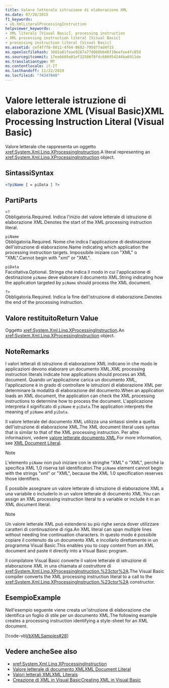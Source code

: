```yaml
---
title: Valore letterale istruzione di elaborazione XML
ms.date: 07/20/2015
f1_keywords:
- vb.XmlLiteralProcessingInstruction
helpviewer_keywords:
- XML literals [Visual Basic], processing instruction
- XML processing instruction literal [Visual Basic]
- processing instruction literal [Visual Basic]
ms.assetid: cef4f7f8-0011-4f64-8602-795077ad4f15
ms.openlocfilehash: 3602a81feae9287a77d060bb46f10eefee4fc05d
ms.sourcegitcommit: 17ee6605e01ef32506f8fdc686954244ba6911de
ms.translationtype: MT
ms.contentlocale: it-IT
ms.lasthandoff: 11/22/2019
ms.locfileid: "74347040"
---
```

# <a name="xml-processing-instruction-literal-visual-basic"></a><span data-ttu-id="c5f97-102">Valore letterale istruzione di elaborazione XML (Visual Basic)</span><span class="sxs-lookup"><span data-stu-id="c5f97-102">XML Processing Instruction Literal (Visual Basic)</span></span>
<span data-ttu-id="c5f97-103">Valore letterale che rappresenta un oggetto <xref:System.Xml.Linq.XProcessingInstruction>.</span><span class="sxs-lookup"><span data-stu-id="c5f97-103">A literal representing an <xref:System.Xml.Linq.XProcessingInstruction> object.</span></span>  
  
## <a name="syntax"></a><span data-ttu-id="c5f97-104">Sintassi</span><span class="sxs-lookup"><span data-stu-id="c5f97-104">Syntax</span></span>  
  
```xml  
<?piName [ = piData ] ?>  
```  
  
## <a name="parts"></a><span data-ttu-id="c5f97-105">Parti</span><span class="sxs-lookup"><span data-stu-id="c5f97-105">Parts</span></span>  
 `<?`  
 <span data-ttu-id="c5f97-106">Obbligatoria.</span><span class="sxs-lookup"><span data-stu-id="c5f97-106">Required.</span></span> <span data-ttu-id="c5f97-107">Indica l'inizio del valore letterale di istruzione di elaborazione XML.</span><span class="sxs-lookup"><span data-stu-id="c5f97-107">Denotes the start of the XML processing instruction literal.</span></span>  
  
 `piName`  
 <span data-ttu-id="c5f97-108">Obbligatoria.</span><span class="sxs-lookup"><span data-stu-id="c5f97-108">Required.</span></span> <span data-ttu-id="c5f97-109">Nome che indica l'applicazione di destinazione dell'istruzione di elaborazione.</span><span class="sxs-lookup"><span data-stu-id="c5f97-109">Name indicating which application the processing instruction targets.</span></span> <span data-ttu-id="c5f97-110">Impossibile iniziare con "XML" o "XML".</span><span class="sxs-lookup"><span data-stu-id="c5f97-110">Cannot begin with "xml" or "XML".</span></span>  
  
 `piData`  
 <span data-ttu-id="c5f97-111">Facoltativa.</span><span class="sxs-lookup"><span data-stu-id="c5f97-111">Optional.</span></span> <span data-ttu-id="c5f97-112">Stringa che indica il modo in cui l'applicazione di destinazione `piName` deve elaborare il documento XML.</span><span class="sxs-lookup"><span data-stu-id="c5f97-112">String indicating how the application targeted by `piName` should process the XML document.</span></span>  
  
 `?>`  
 <span data-ttu-id="c5f97-113">Obbligatoria.</span><span class="sxs-lookup"><span data-stu-id="c5f97-113">Required.</span></span> <span data-ttu-id="c5f97-114">Indica la fine dell'istruzione di elaborazione.</span><span class="sxs-lookup"><span data-stu-id="c5f97-114">Denotes the end of the processing instruction.</span></span>  
  
## <a name="return-value"></a><span data-ttu-id="c5f97-115">Valore restituito</span><span class="sxs-lookup"><span data-stu-id="c5f97-115">Return Value</span></span>  
 <span data-ttu-id="c5f97-116">Oggetto <xref:System.Xml.Linq.XProcessingInstruction>.</span><span class="sxs-lookup"><span data-stu-id="c5f97-116">An <xref:System.Xml.Linq.XProcessingInstruction> object.</span></span>  
  
## <a name="remarks"></a><span data-ttu-id="c5f97-117">Note</span><span class="sxs-lookup"><span data-stu-id="c5f97-117">Remarks</span></span>  
 <span data-ttu-id="c5f97-118">I valori letterali di istruzione di elaborazione XML indicano in che modo le applicazioni devono elaborare un documento XML.</span><span class="sxs-lookup"><span data-stu-id="c5f97-118">XML processing instruction literals indicate how applications should process an XML document.</span></span> <span data-ttu-id="c5f97-119">Quando un'applicazione carica un documento XML, l'applicazione è in grado di controllare le istruzioni di elaborazione XML per determinare la modalità di elaborazione del documento.</span><span class="sxs-lookup"><span data-stu-id="c5f97-119">When an application loads an XML document, the application can check the XML processing instructions to determine how to process the document.</span></span> <span data-ttu-id="c5f97-120">L'applicazione interpreta il significato di `piName` e `piData`.</span><span class="sxs-lookup"><span data-stu-id="c5f97-120">The application interprets the meaning of `piName` and `piData`.</span></span>  
  
 <span data-ttu-id="c5f97-121">Il valore letterale del documento XML utilizza una sintassi simile a quella dell'istruzione di elaborazione XML.</span><span class="sxs-lookup"><span data-stu-id="c5f97-121">The XML document literal uses syntax that is similar to that of the XML processing instruction.</span></span> <span data-ttu-id="c5f97-122">Per altre informazioni, vedere [valore letterale documento XML](../../../visual-basic/language-reference/xml-literals/xml-document-literal.md).</span><span class="sxs-lookup"><span data-stu-id="c5f97-122">For more information, see [XML Document Literal](../../../visual-basic/language-reference/xml-literals/xml-document-literal.md).</span></span>  
  
> [!NOTE]
> <span data-ttu-id="c5f97-123">L'elemento `piName` non può iniziare con le stringhe "XML" o "XML", perché la specifica XML 1,0 riserva tali identificatori.</span><span class="sxs-lookup"><span data-stu-id="c5f97-123">The `piName` element cannot begin with the strings "xml" or "XML", because the XML 1.0 specification reserves those identifiers.</span></span>  
  
 <span data-ttu-id="c5f97-124">È possibile assegnare un valore letterale di istruzione di elaborazione XML a una variabile o includerlo in un valore letterale di documento XML.</span><span class="sxs-lookup"><span data-stu-id="c5f97-124">You can assign an XML processing instruction literal to a variable or include it in an XML document literal.</span></span>  
  
> [!NOTE]
> <span data-ttu-id="c5f97-125">Un valore letterale XML può estendersi su più righe senza dover utilizzare caratteri di continuazione di riga.</span><span class="sxs-lookup"><span data-stu-id="c5f97-125">An XML literal can span multiple lines without needing line continuation characters.</span></span> <span data-ttu-id="c5f97-126">In questo modo è possibile copiare il contenuto da un documento XML e incollarlo direttamente in un programma Visual Basic.</span><span class="sxs-lookup"><span data-stu-id="c5f97-126">This enables you to copy content from an XML document and paste it directly into a Visual Basic program.</span></span>  
  
 <span data-ttu-id="c5f97-127">Il compilatore Visual Basic converte il valore letterale di istruzione di elaborazione XML in una chiamata al costruttore di <xref:System.Xml.Linq.XProcessingInstruction.%23ctor%2A>.</span><span class="sxs-lookup"><span data-stu-id="c5f97-127">The Visual Basic compiler converts the XML processing instruction literal to a call to the <xref:System.Xml.Linq.XProcessingInstruction.%23ctor%2A> constructor.</span></span>  
  
## <a name="example"></a><span data-ttu-id="c5f97-128">Esempio</span><span class="sxs-lookup"><span data-stu-id="c5f97-128">Example</span></span>  
 <span data-ttu-id="c5f97-129">Nell'esempio seguente viene creata un'istruzione di elaborazione che identifica un foglio di stile per un documento XML.</span><span class="sxs-lookup"><span data-stu-id="c5f97-129">The following example creates a processing instruction identifying a style-sheet for an XML document.</span></span>  
  
 [!code-vb[VbXMLSamples#28](~/samples/snippets/visualbasic/VS_Snippets_VBCSharp/VbXMLSamples/VB/XMLSamples13.vb#28)]  
  
## <a name="see-also"></a><span data-ttu-id="c5f97-130">Vedere anche</span><span class="sxs-lookup"><span data-stu-id="c5f97-130">See also</span></span>

- <xref:System.Xml.Linq.XProcessingInstruction>
- [<span data-ttu-id="c5f97-131">Valore letterale di documento XML</span><span class="sxs-lookup"><span data-stu-id="c5f97-131">XML Document Literal</span></span>](../../../visual-basic/language-reference/xml-literals/xml-document-literal.md)
- [<span data-ttu-id="c5f97-132">Valori letterali XML</span><span class="sxs-lookup"><span data-stu-id="c5f97-132">XML Literals</span></span>](../../../visual-basic/language-reference/xml-literals/index.md)
- [<span data-ttu-id="c5f97-133">Creazione di XML in Visual Basic</span><span class="sxs-lookup"><span data-stu-id="c5f97-133">Creating XML in Visual Basic</span></span>](../../../visual-basic/programming-guide/language-features/xml/creating-xml.md)
